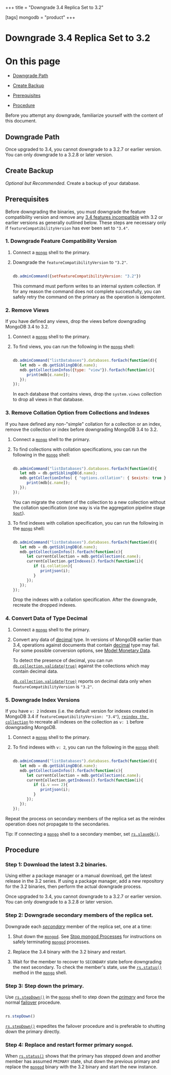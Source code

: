 +++
title = "Downgrade 3.4 Replica Set to 3.2"

[tags]
mongodb = "product"
+++
# Downgrade 3.4 Replica Set to 3.2


# On this page

* [Downgrade Path](#downgrade-path) 

* [Create Backup](#create-backup) 

* [Prerequisites](#prerequisites) 

* [Procedure](#procedure) 

Before you attempt any downgrade, familiarize yourself with the content
of this document.


## Downgrade Path

Once upgraded to 3.4, you cannot downgrade to a 3.2.7 or earlier
version. You can only downgrade to a 3.2.8 or later version.


## Create Backup

*Optional but Recommended.*  Create a backup of your database.


## Prerequisites

Before downgrading the binaries, you must downgrade the feature
compatibility version and remove any [3.4 features incompatible](#compatibility-enabled) with 3.2 or earlier versions as generally
outlined below. These steps are necessary only if
``featureCompatibilityVersion`` has ever been set  to ``"3.4"``.


### 1. Downgrade Feature Compatibility Version

1. Connect a [``mongo``](#bin.mongo) shell to the primary. 

2. Downgrade the ``featureCompatibilityVersion`` to ``"3.2"``. 

   ```javascript

   db.adminCommand({setFeatureCompatibilityVersion: "3.2"})

   ```

   This command must perform writes to an internal system collection.
   If for any reason the command does not complete successfully, you
   can safely retry the command on the primary as the operation is
   idempotent.


### 2. Remove Views

If you have defined any views, drop the views before downgrading
MongoDB 3.4 to 3.2.

1. Connect a [``mongo``](#bin.mongo) shell to the primary. 

2. To find views, you can run the following in the [``mongo``](#bin.mongo) shell: 

   ```javascript

   db.adminCommand("listDatabases").databases.forEach(function(d){
      let mdb = db.getSiblingDB(d.name);
      mdb.getCollectionInfos({type: "view"}).forEach(function(c){
         print(mdb[c.name]);
      });
   });

   ```

   In each database that contains views, drop the ``system.views``
   collection to drop all views in that database.


### 3. Remove Collation Option from Collections and Indexes

If you have defined any non-"simple" collation for a collection or an
index, remove the collection or index before downgrading MongoDB 3.4 to
3.2.

1. Connect a [``mongo``](#bin.mongo) shell to the primary. 

2. To find collections with collation specifications, you can run the following in the [``mongo``](#bin.mongo) shell: 

   ```javascript

   db.adminCommand("listDatabases").databases.forEach(function(d){
      let mdb = db.getSiblingDB(d.name);
      mdb.getCollectionInfos( { "options.collation": { $exists: true } } ).forEach(function(c){
         print(mdb[c.name]);
      });
   });

   ```

   You can migrate the content of the collection to a new collection
   without the collation specification (one way is via the
   aggregation pipeline stage [``$out``](#pipe._S_out)).

3. To find indexes with collation specification, you can run the following in the [``mongo``](#bin.mongo) shell: 

   ```javascript

   db.adminCommand("listDatabases").databases.forEach(function(d){
      let mdb = db.getSiblingDB(d.name);
      mdb.getCollectionInfos().forEach(function(c){
         let currentCollection = mdb.getCollection(c.name);
         currentCollection.getIndexes().forEach(function(i){
            if (i.collation){
               printjson(i);
            }
         });
      });
   });

   ```

   Drop the indexes with a collation specification. After the downgrade,
   recreate the dropped indexes.


### 4. Convert Data of Type Decimal

1. Connect a [``mongo``](#bin.mongo) shell to the primary. 

2. Convert any data of [decimal](#decimal) type. In versions of MongoDB earlier than 3.4, operations against documents that contain [decimal](#decimal) type may fail. For some possible conversion options, see [Model Monetary Data](#). 

   To detect the presence of decimal, you can run
   [``db.collection.validate(true)``](#db.collection.validate)
   against the collections which may contain decimal data.

   [``db.collection.validate(true)``](#db.collection.validate)
   reports on decimal data only when ``featureCompatibilityVersion`` is
   ``"3.2"``.


### 5. Downgrade Index Versions

If you have ``v: 2`` indexes (i.e. the default version for indexes
created in MongoDB 3.4 if ``featureCompatibilityVersion: "3.4"``),
[``reindex the collection``](#db.collection.reIndex) to recreate
all indexes on the collection as ``v: 1`` before downgrading MongoDB.

1. Connect a [``mongo``](#bin.mongo) shell to the primary. 

2. To find indexes with ``v: 2``, you can run the following in the [``mongo``](#bin.mongo) shell: 

   ```javascript

   db.adminCommand("listDatabases").databases.forEach(function(d){
      let mdb = db.getSiblingDB(d.name);
      mdb.getCollectionInfos().forEach(function(c){
         let currentCollection = mdb.getCollection(c.name);
         currentCollection.getIndexes().forEach(function(i){
            if (i.v === 2){
               printjson(i);
            }
         });
      });
   });

   ```

Repeat the process on secondary members of the replica set as the
reindex operation does not propagate to the secondaries.

Tip: If connecting a [``mongo``](#bin.mongo) shell to a secondary member, set
[``rs.slaveOk()``](#rs.slaveOk).


## Procedure


### Step 1: Download the latest 3.2 binaries.

Using either a package manager or a manual download, get the latest
release in the 3.2 series. If using a package manager, add a new
repository for the 3.2 binaries, then perform the actual downgrade
process.

Once upgraded to 3.4, you cannot downgrade to a 3.2.7 or earlier
version. You can only downgrade to a 3.2.8 or later version.


### Step 2: Downgrade secondary members of the replica set.

Downgrade each [*secondary*](#term-secondary) member of the replica set, one at a
time:

1. Shut down the [``mongod``](#bin.mongod). See [Stop mongod Processes](#terminate-mongod-processes) for instructions on safely terminating [``mongod``](#bin.mongod) processes. 

2. Replace the 3.4 binary with the 3.2 binary and restart. 

3. Wait for the member to recover to ``SECONDARY`` state before downgrading the next secondary. To check the member's state, use the [``rs.status()``](#rs.status) method in the [``mongo``](#bin.mongo) shell. 


### Step 3: Step down the primary.

Use [``rs.stepDown()``](#rs.stepDown) in the [``mongo``](#bin.mongo) shell to
step down the [*primary*](#term-primary) and force the normal [failover](#replica-set-failover) procedure.

```javascript

rs.stepDown()

```

[``rs.stepDown()``](#rs.stepDown) expedites the failover procedure and is
preferable to shutting down the primary directly.


### Step 4: Replace and restart former primary ``mongod``.

When [``rs.status()``](#rs.status) shows that the primary has stepped down
and another member has assumed ``PRIMARY`` state, shut down the
previous primary and replace the [``mongod``](#bin.mongod) binary with
the 3.2 binary and start the new instance.
